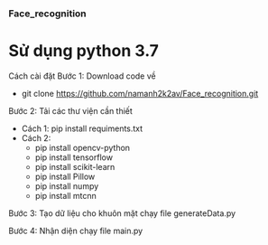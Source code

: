 ### Face_recognition
# Sử dụng python 3.7

Cách cài đặt
Bước 1: Download code về
- git clone https://github.com/namanh2k2av/Face_recognition.git

Bước 2: Tải các thư viện cần thiết
- Cách 1: pip install requiments.txt
- Cách 2:
  + pip install opencv-python
  + pip install tensorflow
  + pip install scikit-learn
  + pip install Pillow
  + pip install numpy
  + pip install mtcnn

Bước 3: Tạo dữ liệu cho khuôn mặt
chạy file generateData.py

Bước 4: Nhận diện
chạy file main.py
